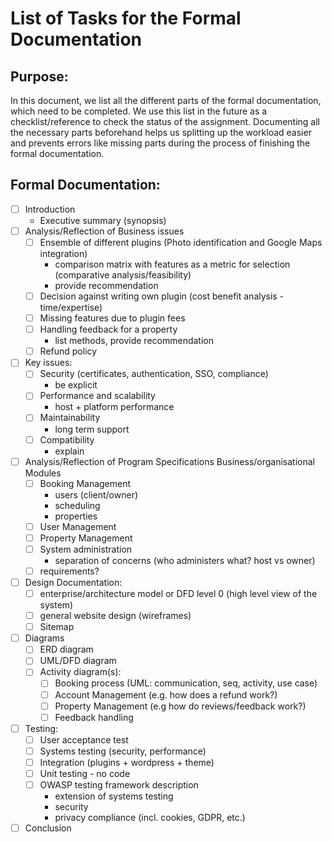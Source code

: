 # List of Tasks for the Formal Documentation

## Purpose:

In this document, we list all the different parts of the formal documentation, which need to be completed. We use this list in the future as a checklist/reference to check the status of the assignment. Documenting all the necessary parts beforehand helps us splitting up the workload easier and prevents errors like missing parts during the process of finishing the formal documentation.

## Formal Documentation:

- [ ] Introduction
  - Executive summary (synopsis)
- [ ] Analysis/Reflection of Business issues
  - [ ] Ensemble of different plugins (Photo identification and Google Maps integration)
    - comparison matrix with features as a metric for selection (comparative analysis/feasibility)
    - provide recommendation
  - [ ] Decision against writing own plugin (cost benefit analysis - time/expertise)
  - [ ] Missing features due to plugin fees
  - [ ] Handling feedback for a property
    - list methods, provide recommendation
  - [ ] Refund policy
- [ ] Key issues:
  - [ ] Security (certificates, authentication, SSO, compliance)
    - be explicit
  - [ ] Performance and scalability
    - host + platform performance
  - [ ] Maintainability
    - long term support
  - [ ] Compatibility
    - explain
- [ ] Analysis/Reflection of Program Specifications
  Business/organisational Modules
  - [ ] Booking Management
    - users (client/owner)
    - scheduling
    - properties
  - [ ] User Management
  - [ ] Property Management
  - [ ] System administration
    - separation of concerns (who administers what? host vs owner)
  - [ ] requirements?
- [ ] Design Documentation:
  - [ ] enterprise/architecture model or DFD level 0 (high level view of the system)
  - [ ] general website design (wireframes)
  - [ ] Sitemap
- [ ] Diagrams
  - [ ] ERD diagram
  - [ ] UML/DFD diagram
  - [ ] Activity diagram(s):
    - [ ] Booking process (UML: communication, seq, activity, use case)
    - [ ] Account Management (e.g. how does a refund work?)
    - [ ] Property Management (e.g how do reviews/feedback work?)
    - [ ] Feedback handling
- [ ] Testing:
  - [ ] User acceptance test
  - [ ] Systems testing (security, performance)
  - [ ] Integration (plugins + wordpress + theme)
  - [ ] Unit testing - no code
  - [ ] OWASP testing framework description
    - extension of systems testing 
    - security
    - privacy compliance (incl. cookies, GDPR, etc.)
- [ ] Conclusion
